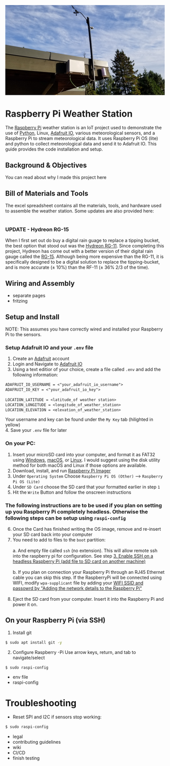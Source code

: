 ![Weather Station](images/weather_station.jpg)
# Raspberry Pi Weather Station
The [Raspberry Pi](https://www.raspberrypi.org/) weather station is an IoT project used to demonstrate the use of [Python](https://www.python.org/), Linux, [Adafruit IO](https://io.adafruit.com/), various meteorological sensors, and a Raspberry Pi to stream meteorological data. It uses Raspberry Pi OS (lite) and python to collect meteorological data and send it to Adafruit IO. This guide provides the code installation and setup.


## Background & Objectives
You can read about why I made this project here


## Bill of Materials and Tools
The excel spreadsheet contains all the materials, tools, and hardware used to assemble the weather station. Some updates are also provided here:
</br></br>
### UPDATE - Hydreon RG-15
When I first set out do buy a digital rain guage to replace a tipping bucket, the best option that stood out was the [Hydreon RG-11](https://rainsensors.com/products/rg-11/). Since completing this project, Hydreon has come out with a better version of their digital rain gauge called the [RG-15](https://rainsensors.com/products/rg-15/). Although being more expensive than the RG-11, it is specifically designed to be a digital solution to replace the tipping-bucket, and is more accurate (± 10%) than the RF-11 (± 36% 2/3 of the time).

## Wiring and Assembly
- separate pages
- fritzing

## Setup and Install
NOTE: This assumes you have correctly wired and installed your Raspberry Pi to the sensors.
### Setup Adafruit IO and your `.env` file
1. Create an [Adafruit](https://www.adafruit.com/) account
2. Login and Navigate to [Adafruit IO](https://io.adafruit.com/)
3. Using a text editior of your choice, create a file called `.env` and add the following information:
```
ADAFRUIT_IO_USERNAME = <"your_adafruit_io_username">
ADAFRUIT_IO_KEY = <"your_adafruit_io_key">

LOCATION_LATITUDE = <latitude_of weather station>
LOCATION_LONGITUDE = <longitude_of_weather_station>
LOCATION_ELEVATION = <elevation_of_weather_station>
```
Your username and key can be found under the `My Key` tab (hilighted in yellow)</br>
4. Save your `.env` file for later

### On your PC:
1. Insert your microSD card into your computer, and format it as FAT32 using [Windows](https://www.diskinternals.com/partition-recovery/format-sd-card-fat32-windows-10/), [macOS](https://www.easeus.com/mac-file-recovery/format-usb-flash-drive-to-fat32-on-mac.html), or [Linux](https://linuxhint.com/format_usb_drive_linux/). I would suggest using the disk utility method for both macOS and Linux if those options are available.
2. Download, install, and run [Raspberry Pi Imager](https://www.raspberrypi.org/downloads/) 
3. Under `Operating System` Choose `Raspberry Pi OS (Other)` --> `Raspberry Pi OS (Lite)`
4. Under `SD Card` choose the SD card that your formatted earlier in step `1`
5. Hit the `Write` Button and follow the onscreen instructions </br>
### The following instructions are to be used if you plan on setting up you Raspberry Pi completely headless. Otherwise the following steps can be setup using `raspi-config`
6. Once the Card has finished writing the OS image, remove and re-insert your SD card back into your computer
7. You need to add to files to the `boot` partition:</br></br>
    a. And empty file called `ssh` (no extension). This will allow remote ssh into the raspberry pi for configuration. See step [3. Enable SSH on a headless Raspberry Pi (add file to SD card on another machine)](https://www.raspberrypi.org/documentation/remote-access/ssh/)</br></br>
    b. If you plan on connection your Raspberry Pi through an RJ45 Ethernet cable you can skip this step. If the RaspberryPi will be connected using WIFI, modify `wpa-supplicant` file by adding your [WIFI SSID and passowrd by "Adding the network details to the Raspberry Pi"](https://www.raspberrypi.org/documentation/configuration/wireless/wireless-cli.md)</br></br>
8. Eject the SD card from your computer. Insert it into the Raspberry Pi and power it on.


## On your Raspberry Pi (via SSH)
1. Install git
```bash
$ sudo apt install git -y
```
2. Configure Raspberry -Pi
Use arrow keys, return, and tab to navigate/select
```bash
$ sudo raspi-config
```
- env file
- raspi-config

# Troubleshooting
- Reset SPI and I2C if sensors stop working:
```bash
$ sudo raspi-config
```

- legal
- contributing guidelines
- wiki
- CI/CD
- finish testing